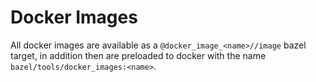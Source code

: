 # Docker Images

All docker images are available as a `@docker_image_<name>//image` bazel target,
in addition then are preloaded to docker with the name `bazel/tools/docker_images:<name>`.
